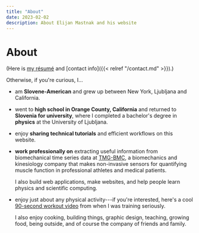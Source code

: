 ```yaml
---
title: "About"
date: 2023-02-02
description: About Elijan Mastnak and his website
---
```


# About

(Here is [my résumé](/resume.pdf) and [contact info]({{< relref "/contact.md" >}}).)

<!-- And here is some information about me: -->
Otherwise, if you're curious, I...

- am **Slovene-American** and grew up between New York, Ljubljana and California.

- went to **high school in Orange County, California** and returned to **Slovenia for university**, where I completed a bachelor's degree in **physics** at the University of Ljubljana.

- enjoy **sharing technical tutorials** and efficient workflows on this website.

- **work professionally on** extracting useful information from biomechanical time series data at [TMG-BMC](https://www.tmg-bodyevolution.com/), a biomechanics and kinesiology company that makes non-invasive sensors for quantifying muscle function in professional athletes and medical patients.

  I also build web applications, make websites, and help people learn physics and scientific computing.

- enjoy just about any physical activity---if you're interested, here's a cool [90-second workout video](https://www.youtube.com/watch?v=_0XI5gKkk5A) from when I was training seriously.
  
  I also enjoy cooking, building things, graphic design, teaching, growing food, being outside, and of course the company of friends and family.
